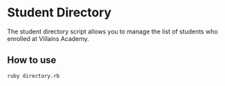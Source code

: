 # Student Directory #

The student directory script allows you to manage the list of students who enrolled at Villains Academy.

## How to use ##

```shell
ruby directory.rb
```
